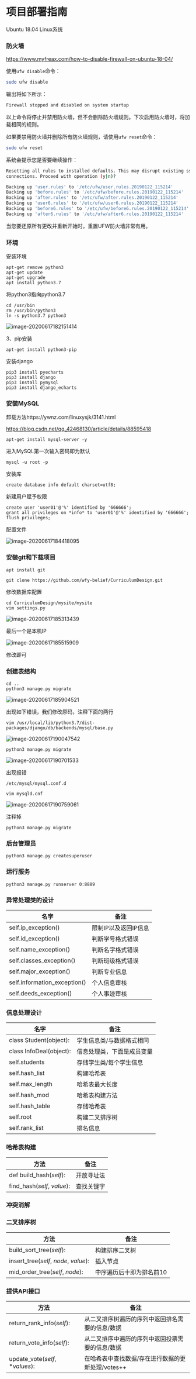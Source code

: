 # 项目部署指南

Ubuntu 18.04 Linux系统

### 防火墙

https://www.myfreax.com/how-to-disable-firewall-on-ubuntu-18-04/

使用`ufw disable`命令：

```bash
sudo ufw disable
```

输出将如下所示：

```bash
Firewall stopped and disabled on system startup
```

以上命令将停止并禁用防火墙，但不会删除防火墙规则。下次启用防火墙时，将加载相同的规则。

如果要禁用防火墙并删除所有防火墙规则，请使用`ufw reset`命令：

```bash
sudo ufw reset
```

系统会提示您是否要继续操作：

```bash
Resetting all rules to installed defaults. This may disrupt existing ssh
connections. Proceed with operation (y|n)? 
```

```bash
Backing up 'user.rules' to '/etc/ufw/user.rules.20190122_115214'
Backing up 'before.rules' to '/etc/ufw/before.rules.20190122_115214'
Backing up 'after.rules' to '/etc/ufw/after.rules.20190122_115214'
Backing up 'user6.rules' to '/etc/ufw/user6.rules.20190122_115214'
Backing up 'before6.rules' to '/etc/ufw/before6.rules.20190122_115214'
Backing up 'after6.rules' to '/etc/ufw/after6.rules.20190122_115214'
```

当您要还原所有更改并重新开始时，重置UFW防火墙非常有用。

### 环境

安装环境

```
apt-get remove python3
apt-get update
apt-get upgrade
apt install python3.7
```

将python3指向python3.7

```
cd /usr/bin
rm /usr/bin/python3
ln -s python3.7 python3
```

![image-20200617182151414](https://cdn.jsdelivr.net/gh/wfy-belief/PicGo-images/img/image-20200617182151414.png)

3、pip安装

```
apt-get install python3-pip
```

安装django

```
pip3 install pyecharts
pip3 install django
pip3 install pymysql
pip3 install django_echarts
```

### 安装MySQL

卸载方法https://ywnz.com/linuxysjk/3141.html

https://blog.csdn.net/qq_42468130/article/details/88595418

```
apt-get install mysql-server -y
```

进入MySQL第一次输入密码即为默认

```
mysql -u root -p
```

安装库

```
create database info default charset=utf8;
```

新建用户赋予权限

```
create user 'user01'@'%' identified by '666666';
grant all privileges on *info* to 'user01'@'%' identified by '666666';
flush privileges;
```

配置文件

![image-20200617184418095](https://cdn.jsdelivr.net/gh/wfy-belief/PicGo-images/img/image-20200617184418095.png)

### 安装git和下载项目

```
apt install git
```

```
git clone https://github.com/wfy-belief/CurriculumDesign.git
```

修改数据库配置

```
cd CurriculumDesign/mysite/mysite
vim settings.py
```

![image-20200617185313439](https://cdn.jsdelivr.net/gh/wfy-belief/PicGo-images/img/image-20200617185313439.png)

最后一个是本机IP

![image-20200617185515909](https://cdn.jsdelivr.net/gh/wfy-belief/PicGo-images/img/image-20200617185515909.png)

修改即可

### 创建表结构

```
cd ..
python3 manage.py migrate 
```

![image-20200617185904521](https://cdn.jsdelivr.net/gh/wfy-belief/PicGo-images/img/image-20200617185904521.png)

出现如下错误，我们修改原码，注释下面的两行

```
vim /usr/local/lib/python3.7/dist-packages/django/db/backends/mysql/base.py
```

![image-20200617190047542](https://cdn.jsdelivr.net/gh/wfy-belief/PicGo-images/img/image-20200617190047542.png)

```
python3 manage.py migrate 
```

![image-20200617190701533](https://cdn.jsdelivr.net/gh/wfy-belief/PicGo-images/img/image-20200617190701533.png)

出现报错

```
/etc/mysql/mysql.conf.d
```

```
vim mysqld.cnf 
```

![image-20200617190759061](https://cdn.jsdelivr.net/gh/wfy-belief/PicGo-images/img/image-20200617190759061.png)

注释掉

```
python3 manage.py migrate 
```

### 后台管理员

```
python3 manage.py createsuperuser
```



### 运行服务

```
python3 manage.py runserver 0:8889
```



### 异常处理类的设计

| 名字                         | 备注                 |
| ---------------------------- | -------------------- |
| self.ip_exception()          | 限制IP以及返回IP信息 |
| self.id_exception()          | 判断学号格式错误     |
| self.name_exception()        | 判断名字格式错误     |
| self.classes_exception()     | 判断班级格式错误     |
| self.major_exception()       | 判断专业信息         |
| self.information_exception() | 个人信息审核         |
| self.deeds_exception()       | 个人事迹审核         |

### 信息处理设计

| 名字                    | 备注                       |
| ----------------------- | -------------------------- |
| class Student(object):  | 学生信息类/与数据格式相同  |
| class InfoDeal(object): | 信息处理类，下面是成员变量 |
| self.students           | 存储学生类/每个学生信息    |
| self.hash_list          | 构建哈希表                 |
| self.max_length         | 哈希表最大长度             |
| self.hash_mod           | 哈希表构建方法             |
| self.hash_table         | 存储哈希表                 |
| self.root               | 构建二叉排序树             |
| self.rank_list          | 排名信息                   |

### 哈希表构建

| 方法                        | 备注       |
| --------------------------- | ---------- |
| def build_hash(*self*):     | 开放寻址法 |
| find_hash(*self*, *value*): | 查找关键字 |

### 冲突消解

### 二叉排序树

| 方法                                  | 备注                     |
| ------------------------------------- | ------------------------ |
| build_sort_tree(*self*):              | 构建排序二叉树           |
| insert_tree(*self*, *node*, *value*): | 插入节点                 |
| mid_order_tree(*self*, *node*):       | 中序遍历后十即为排名前10 |

### 提供API接口

| 方法                            | 备注                                              |
| ------------------------------- | ------------------------------------------------- |
| return_rank_info(*self*):       | 从二叉排序树遍历的序列中返回排名需要的信息/数据   |
| return_vote_info(*self*):       | 从二叉排序中遍历的序列中返回投票需要的信息/数据   |
| update_vote(*self*, **values*): | 在哈希表中查找数据/存在进行数据的更新处理/votes++ |

